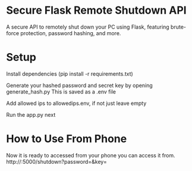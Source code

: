 # Secure Flask Remote Shutdown API

A secure API to remotely shut down your PC using Flask, featuring brute-force protection, password hashing, and more.

# Setup
Install dependencies (pip install -r requirements.txt)

Generate your hashed password and secret key by opening generate_hash.py
This is saved as a .env file

Add allowed ips to allowedips.env, if not just leave empty

Run the app.py next

# How to Use From Phone

Now it is ready to accessed from your phone you can access it from.
http://<your-ip>:5000/shutdown?password=<your-password>&key=<your-secret-key>
